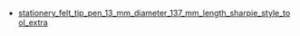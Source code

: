 * [stationery_felt_tip_pen_13_mm_diameter_137_mm_length_sharpie_style_tool_extra](stationery_felt_tip_pen_13_mm_diameter_137_mm_length_sharpie_style_tool_extra)
